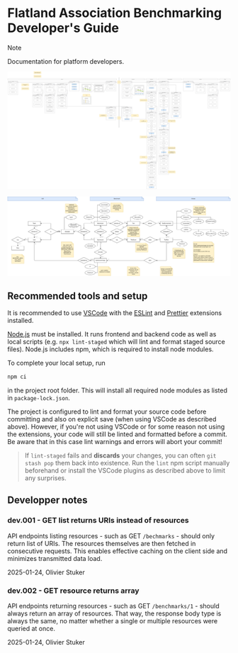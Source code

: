 # Flatland Association Benchmarking Developer's Guide

> [!NOTE]  
> Documentation for platform developers.

![WebFlow.drawio.png](img/development/WebFlow.drawio.png)

![ERDiagram.drawio.png](img/development/ERDiagram.drawio.png)

## Recommended tools and setup

It is recommended to use [VSCode](https://code.visualstudio.com) with the [ESLint](https://marketplace.visualstudio.com/items?itemName=dbaeumer.vscode-eslint) and [Prettier](https://marketplace.visualstudio.com/items?itemName=esbenp.prettier-vscode) extensions installed.

[Node.js](https://nodejs.org) must be installed. It runs frontend and backend code as well as local scripts (e.g. `npx lint-staged` which will lint and format staged source files). Node.js includes npm, which is required to install node modules.

To complete your local setup, run
```bash
npm ci
```
in the project root folder. This will install all required node modules as listed in `package-lock.json`.

The project is configured to lint and format your source code before committing and also on explicit save (when using VSCode as described above). However, if you're not using VSCode or for some reason not using the extensions, your code will still be linted and formatted before a commit. Be aware that in this case lint warnings and errors will abort your commit!

>If `lint-staged` fails and **discards** your changes, you can often `git stash pop` them back into existence. Run the `lint` npm script manually beforehand or install the VSCode plugins as described above to limit any surprises.

## Developper notes

### dev.001 - GET list returns URIs instead of resources

API endpoints listing resources - such as GET `/bechmarks` - should only return list of URIs. The resources themselves are then fetched in consecutive requests. This enables effective caching on the client side and minimizes transmitted data load.

2025-01-24, Olivier Stuker

### dev.002 - GET resource returns array

API endpoints returning resources - such as GET `/benchmarks/1` - should always return an array of resources. That way, the response body type is always the same, no matter whether a single or multiple resources were queried at once.

2025-01-24, Olivier Stuker
